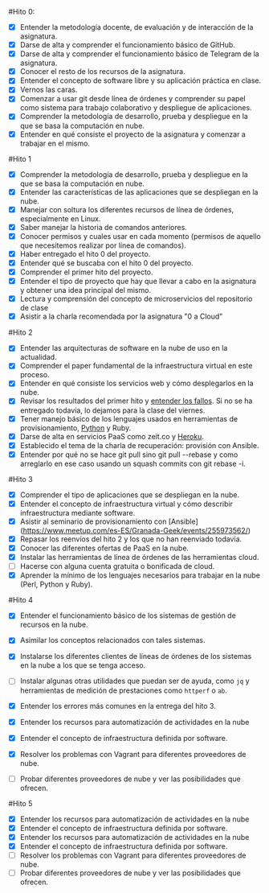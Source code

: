﻿#Hito 0:

- [x] Entender la metodología docente, de evaluación y de interacción de la asignatura.
- [x] Darse de alta y comprender el funcionamiento básico de GitHub.
- [x] Darse de alta y comprender el funcionamiento básico de Telegram de la asignatura.
- [x] Conocer el resto de los recursos de la asignatura.
- [x] Entender el concepto de software libre y su aplicación práctica en clase.
- [x] Vernos las caras.
- [x] Comenzar a usar git desde línea de órdenes y comprender su papel como sistema para trabajo colaborativo y despliegue de aplicaciones.
- [x] Comprender la metodología de desarrollo, prueba y despliegue en la que se basa la computación en nube.
- [x] Entender en qué consiste el proyecto de la asignatura y comenzar a trabajar en el mismo.

#Hito 1

- [x] Comprender la metodología de desarrollo, prueba y despliegue en la que se basa la computación en nube.
- [x] Entender las características de las aplicaciones que se despliegan en la nube.
- [x] Manejar con soltura los diferentes recursos de línea de órdenes, especialmente en Linux.
- [x] Saber manejar la historia de comandos anteriores.
- [x] Conocer permisos y cuales usar en cada momento (permisos de aquello que necesitemos realizar por línea de comandos).
- [x] Haber entregado el hito 0 del proyecto.
- [x] Entender qué se buscaba con el hito 0 del proyecto.
- [x] Comprender el primer hito del proyecto.
- [x] Entender el tipo de proyecto que hay que llevar a cabo en la asignatura y obtener una idea principal del mismo.
- [x] Lectura y comprensión del concepto de microservicios del repositorio de clase
- [x] Asistir a la charla recomendada por la asignatura "0 a Cloud"

#Hito 2

- [x] Entender las arquitecturas de software en la nube de uso en la actualidad.
- [x] Comprender el paper fundamental de la infraestructura virtual en este proceso.
- [x] Entender en qué consiste los servicios web y cómo desplegarlos en la nube.
- [x] Revisar los resultados del primer hito y [entender los fallos](https://github.com/xenahort/proyectoCloudComputing/issues/4). Si no se ha entregado todavía, lo dejamos para la clase del viernes.
- [x] Tener manejo básico de los lenguajes usados en herramientas de provisionamiento, [Python](https://github.com/xenahort/proyectoCloudComputing) y Ruby.
- [x] Darse de alta en servicios PaaS como zeit.co y [Heroku](https://raw.githubusercontent.com/xenahort/proyectoCloudComputing/master/img/Pantallazo%20de%20Heroku.png).
- [x] Establecido el tema de la charla de recuperación: provisión con Ansible.
- [x] Entender por qué no se hace git pull sino git pull --rebase y como arreglarlo en ese caso usando un squash commits con git rebase -i.

#Hito 3

- [x] Comprender el tipo de aplicaciones que se despliegan en la nube.
- [x] Entender el concepto de infraestructura virtual y cómo describir infraestructura mediante software.
- [x] Asistir al seminario de provisionamiento con [Ansible] (https://www.meetup.com/es-ES/Granada-Geek/events/255973562/)
- [x] Repasar los reenvíos del hito 2 y los que no han reenviado todavía.
- [x] Conocer las diferentes ofertas de PaaS en la nube.
- [x] Instalar las herramientas de línea de órdenes de las herramientas cloud.
- [ ] Hacerse con alguna cuenta gratuita o bonificada de cloud.
- [x] Aprender la mínimo de los lenguajes necesarios para trabajar en la nube (Perl, Python y Ruby).

#Hito 4

- [x] Entender el funcionamiento básico de los sistemas de gestión de recursos en la nube.
- [x] Asimilar los conceptos relacionados con tales sistemas.
- [x] Instalarse los diferentes clientes de líneas de órdenes de los sistemas en la nube a los que se tenga acceso.
- [ ] Instalar algunas otras utilidades que puedan ser de ayuda, como `jq` y herramientas de medición de prestaciones como `httperf` o `ab`.
- [x] Entender los errores más comunes en la entrega del hito 3.
- [x] Entender los recursos para automatización de actividades en la nube
- [x] Entender el concepto de infraestructura definida por software.
- [x] Resolver los problemas con Vagrant para diferentes proveedores de nube.
- [ ] Probar diferentes proveedores de nube y ver las posibilidades que ofrecen.


#Hito 5

- [x] Entender los recursos para automatización de actividades en la nube
- [x] Entender el concepto de infraestructura definida por software.
- [x] Entender los recursos para automatización de actividades en la nube
- [x] Entender el concepto de infraestructura definida por software.
- [ ] Resolver los problemas con Vagrant para diferentes proveedores de nube.
- [ ] Probar diferentes proveedores de nube y ver las posibilidades que ofrecen.